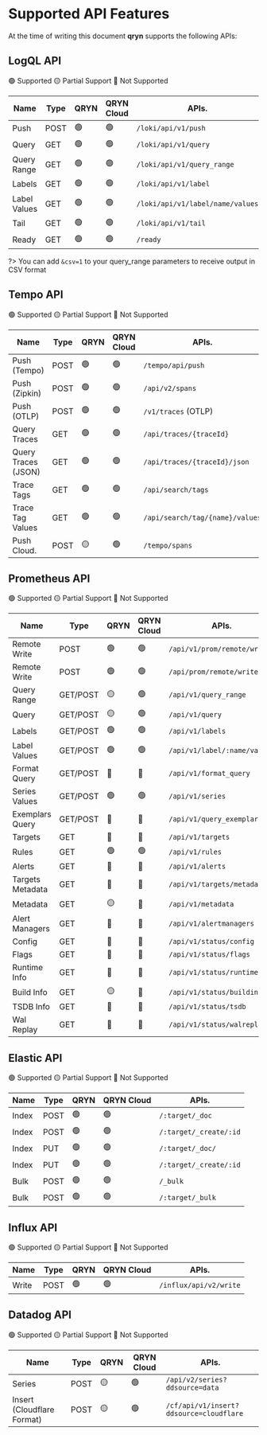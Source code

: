 # Supported API Features

At the time of writing this document **qryn** supports the following APIs:

## LogQL API

🟢 Supported 🟡 Partial Support 🔴 Not Supported

| **Name**             | **Type**         | **QRYN**      | **QRYN Cloud**      | **APIs.**                  |   
|----------------------|------------------|---------------|---------------------|----------------------------|
| Push                 | POST             | 🟢             | 🟢             | `/loki/api/v1/push`        |
| Query                | GET              | 🟢             | 🟢             | `/loki/api/v1/query`       |
| Query Range          | GET              | 🟢             | 🟢             | `/loki/api/v1/query_range` | 
| Labels               | GET              | 🟢             | 🟢             | `/loki/api/v1/label`       | 
| Label Values         | GET              | 🟢             | 🟢             | `/loki/api/v1/label/name/values` | 
| Tail                 | GET              | 🟢             | 🟢             | `/loki/api/v1/tail`        | 
| Ready                | GET              | 🟢             | 🟢             | `/ready`                   | 

?> You can add ```&csv=1``` to your query_range parameters to receive output in CSV format

## Tempo API

🟢 Supported 🟡 Partial Support 🔴 Not Supported

| **Name**             | **Type**           | **QRYN**            | **QRYN Cloud**| **APIs.**                   | 
|----------------------|--------------------|---------------------|---------------|-----------------------------------|
| Push (Tempo)         | POST               | 🟢                  | 🟢             | `/tempo/api/push`                 | 
| Push (Zipkin)        | POST               | 🟢                  | 🟢             | `/api/v2/spans`                   |
| Push (OTLP)          | POST               | 🟢                  | 🟢             | `/v1/traces` (OTLP)               |
| Query Traces         | GET                | 🟢                  | 🟢             | `/api/traces/{traceId}`           |
| Query Traces (JSON)  | GET                | 🟢                  | 🟢             | `/api/traces/{traceId}/json`      |
| Trace Tags           | GET                | 🟢                  | 🟢             | `/api/search/tags`                | 
| Trace Tag Values     | GET                | 🟢                  | 🟢             | `/api/search/tag/{name}/values`   |
| Push Cloud.          | POST               | 🟡                  | 🟢             | `/tempo/spans`                    |


## Prometheus API

🟢 Supported 🟡 Partial Support 🔴 Not Supported


| **Name**             | **Type**           | **QRYN**       | **QRYN Cloud**| **APIs.**                       |
|----------------------|--------------------|----------------|----------------|-----------------------------------|
| Remote Write         | POST               | 🟢             | 🟢             | `/api/v1/prom/remote/write`       |
| Remote Write         | POST               | 🟢             | 🟢             | `/api/prom/remote/write`          |
| Query Range          | GET/POST           | 🟡             | 🟢             | `/api/v1/query_range`             |
| Query                | GET/POST           | 🟡             | 🟢             | `/api/v1/query`                   |
| Labels               | GET/POST           | 🟢             | 🟢             | `/api/v1/labels`                  |
| Label Values         | GET/POST           | 🟢             | 🟢             | `/api/v1/label/:name/values`      |
| Format Query         | GET/POST           | 🔴             | 🔴             | `/api/v1/format_query`            |
| Series Values        | GET/POST           | 🟢             | 🟢             | `/api/v1/series`                  |
| Exemplars Query      | GET/POST           | 🔴             | 🔴             | `/api/v1/query_exemplars`         |
| Targets              | GET                | 🔴             | 🔴             | `/api/v1/targets`                 |
| Rules                | GET                | 🟢             | 🟢             | `/api/v1/rules`                   |
| Alerts               | GET                | 🔴             | 🔴             | `/api/v1/alerts`                  |
| Targets Metadata     | GET                | 🔴             | 🔴             | `/api/v1/targets/metadata`        |
| Metadata             | GET                | 🟡             | 🔴             | `/api/v1/metadata`                |
| Alert Managers       | GET                | 🔴             | 🔴             | `/api/v1/alertmanagers`           |
| Config               | GET                | 🔴             | 🔴             | `/api/v1/status/config`           |
| Flags                | GET                | 🔴             | 🔴             | `/api/v1/status/flags`            |
| Runtime Info         | GET                | 🔴             | 🔴             | `/api/v1/status/runtimeinfo`      |
| Build Info           | GET                | 🟡             | 🔴             | `/api/v1/status/buildinfo`        |
| TSDB Info            | GET                | 🔴             | 🔴             | `/api/v1/status/tsdb`             |
| Wal Replay           | GET                | 🔴             | 🔴             | `/api/v1/status/walreplay`        |


## Elastic API

🟢 Supported 🟡 Partial Support 🔴 Not Supported

| **Name**             | **Type**           | **QRYN**      | **QRYN Cloud**| **APIs.**                   |  
|----------------------|--------------------|---------------|---------------|-----------------------------|
| Index                | POST               | 🟢             | 🟢            |  `/:target/_doc`            |
| Index                | POST               | 🟢             | 🟢            | `/:target/_create/:id`      |
| Index                | PUT                | 🟢             | 🟢            | `/:target/_doc/`            |
| Index                | PUT                | 🟢             | 🟢            | `/:target/_create/:id`      | 
| Bulk                 | POST               | 🟢             | 🟢            | `/_bulk`                    |
| Bulk                 | POST               | 🟢             | 🟢            | `/:target/_bulk`            |


## Influx API

🟢 Supported 🟡 Partial Support 🔴 Not Supported

| **Name**             | **Type**           | **QRYN**       | **QRYN Cloud** | **APIs.**                       |   
|----------------------|--------------------|----------------|----------------|---------------------------------|
| Write                | POST               | 🟢             |🟢               | `/influx/api/v2/write`          |

## Datadog API

🟢 Supported 🟡 Partial Support 🔴 Not Supported

| **Name**             | **Type**           | **QRYN**       | **QRYN Cloud** | **APIs.**                       |   
|----------------------|--------------------|----------------|----------------|---------------------------------|
| Series               | POST               | 🟡             |🟢               | `/api/v2/series?ddsource=data`  |
| Insert (Cloudflare Format) | POST         | 🟡             |🟢               | `/cf/api/v1/insert?ddsource=cloudflare` |


